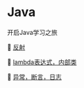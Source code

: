 # Java
开启Java学习之旅

:bullettrain_front:	[反射](https://github.com/Lumnca/Java/blob/master/%E5%8F%8D%E5%B0%84.md)

:bullettrain_front:	[lambda表达式，内部类]()

:bullettrain_front:	[异常，断言，日志]()
